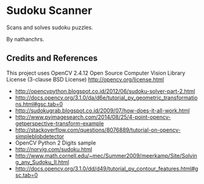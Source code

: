 # Sudoku Scanner

Scans and solves sudoku puzzles.

By nathanchrs.

## Credits and References

This project uses OpenCV 2.4.12
Open Source Computer Vision Library
License (3-clause BSD License) http://opencv.org/license.html

- http://opencvpython.blogspot.co.id/2012/06/sudoku-solver-part-2.html
- http://docs.opencv.org/3.1.0/da/d6e/tutorial_py_geometric_transformations.html#gsc.tab=0
- http://sudokugrab.blogspot.co.id/2009/07/how-does-it-all-work.html
- http://www.pyimagesearch.com/2014/08/25/4-point-opencv-getperspective-transform-example
- http://stackoverflow.com/questions/8076889/tutorial-on-opencv-simpleblobdetector
- OpenCV Python 2 Digits sample
- http://norvig.com/sudoku.html
- http://www.math.cornell.edu/~mec/Summer2009/meerkamp/Site/Solving_any_Sudoku_II.html
- http://docs.opencv.org/3.1.0/dd/d49/tutorial_py_contour_features.html#gsc.tab=0
